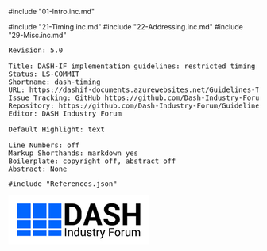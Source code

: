 #include "01-Intro.inc.md"

#include "21-Timing.inc.md"
#include "22-Addressing.inc.md"
#include "29-Misc.inc.md"

<!-- Document metadata follows. The below sections are used by the document compiler and are not directly visible. -->

<pre class="metadata">
Revision: 5.0

Title: DASH-IF implementation guidelines: restricted timing model
Status: LS-COMMIT
Shortname: dash-timing
URL: https://dashif-documents.azurewebsites.net/Guidelines-TimingModel/master/Guidelines-TimingModel.html
Issue Tracking: GitHub https://github.com/Dash-Industry-Forum/Guidelines-TimingModel/issues
Repository: https://github.com/Dash-Industry-Forum/Guidelines-TimingModel GitHub
Editor: DASH Industry Forum

Default Highlight: text
<!-- Enabling line numbers breaks code blocks in PDF! (2018-10-02) -->
Line Numbers: off
Markup Shorthands: markdown yes
Boilerplate: copyright off, abstract off
Abstract: None
</pre>

<!-- Custom bibliography entries go in References.json. Prefer adding your document to SpecRef over maintaining a custom definition. -->
<pre class="biblio">
#include "References.json"
</pre>

<pre boilerplate="logo">
<a href="https://dashif.org/"><img src="Images/DASH-IF.png" /></a>
</pre>
